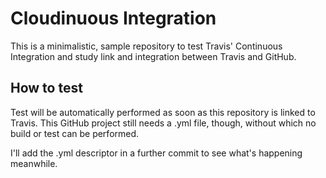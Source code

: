# Cloudinuous Integration

This is a minimalistic, sample repository to test Travis' Continuous Integration and study link and integration between Travis and GitHub.

## How to test

Test will be automatically performed as soon as this repository is linked to Travis.
This GitHub project still needs a .yml file, though, without which no build or test can be performed.

I'll add the .yml descriptor in a further commit to see what's happening meanwhile.

